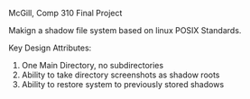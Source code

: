 McGill, Comp 310 Final Project

Makign a shadow file system based on linux POSIX Standards.

Key Design Attributes:
1. One Main Directory, no subdirectories
2. Ability to take directory screenshots as shadow roots
3. Ability to restore system to previously stored shadows


